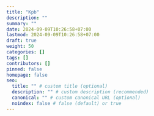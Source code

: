 ```yaml
---
title: "Kpb"
description: ""
summary: ""
date: 2024-09-09T10:26:58+07:00
lastmod: 2024-09-09T10:26:58+07:00
draft: true
weight: 50
categories: []
tags: []
contributors: []
pinned: false
homepage: false
seo:
  title: "" # custom title (optional)
  description: "" # custom description (recommended)
  canonical: "" # custom canonical URL (optional)
  noindex: false # false (default) or true
---
```

